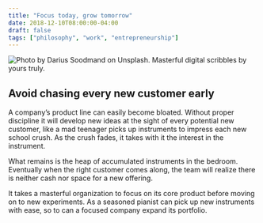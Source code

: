 ```yaml
---
title: "Focus today, grow tomorrow"
date: 2018-12-10T08:00:00-04:00
draft: false
tags: ["philosophy", "work", "entrepreneurship"]
---
```

![Photo by Darius Soodmand on Unsplash. Masterful digital scribbles by yours truly.](/images/focus-today-grow-tomorrow.png)

## Avoid chasing every new customer early

A company’s product line can easily become bloated. Without proper discipline it will develop new ideas at the sight of every potential new customer, like a mad teenager picks up instruments to impress each new school crush. As the crush fades, it takes with it the interest in the instrument.

What remains is the heap of accumulated instruments in the bedroom. Eventually when the right customer comes along, the team will realize there is neither cash nor space for a new offering.

It takes a masterful organization to focus on its core product before moving on to new experiments. As a seasoned pianist can pick up new instruments with ease, so to can a focused company expand its portfolio.

